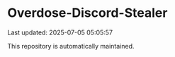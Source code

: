 # Overdose-Discord-Stealer

Last updated: 2025-07-05 05:05:57

This repository is automatically maintained.
